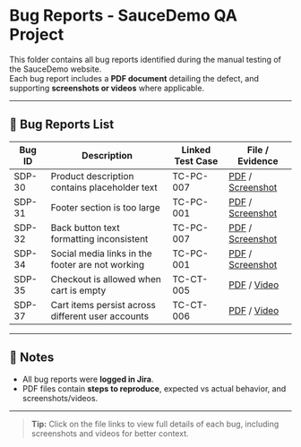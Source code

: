 # Bug Reports - SauceDemo QA Project

This folder contains all bug reports identified during the manual testing of the SauceDemo website.  
Each bug report includes a **PDF document** detailing the defect, and supporting **screenshots or videos** where applicable.

---

## 📂 Bug Reports List

| Bug ID | Description | Linked Test Case | File / Evidence |
|--------|------------|----------------|----------------|
| SDP-30 | Product description contains placeholder text | TC-PC-007 | [PDF](./SDP-30%20Product%20description%20contains%20placeholder%20text.pdf) / [Screenshot](./attachments/UI_TXT.png) |
| SDP-31 | Footer section is too large | TC-PC-001 | [PDF](./SDP-31%20Footer%20section%20is%20too%20large.pdf) / [Screenshot](./attachments/UI_FOOTER.png) |
| SDP-32 | Back button text formatting inconsistent | TC-PC-007 | [PDF](./SDP-32%20Back%20button%20text%20formatting%20inconsistent.pdf) / [Screenshot](./attachments/UI_BACK.png) |
| SDP-34 | Social media links in the footer are not working | TC-PC-001 | [PDF](./SDP-34%20Social%20media%20links%20in%20the%20footer%20are%20not%20working.pdf) / [Screenshot](./attachments/UI_SOCIALS.png) |
| SDP-35 | Checkout is allowed when cart is empty | TC-CT-005 | [PDF](./SDP-35%20Checkout%20is%20allowed%20when%20the%20cart%20is%20empty.pdf) / [Video](./attachments/Checkout_bug.mp4) |
| SDP-37 | Cart items persist across different user accounts | TC-CT-006 | [PDF](./SDP-37%20Cart%20items%20persist%20across%20different%20user%20accounts.pdf) / [Video](./attachments/Cross_acc_bug.mp4) |

---

## 📌 Notes
- All bug reports were **logged in Jira**.  
- PDF files contain **steps to reproduce**, expected vs actual behavior, and screenshots/videos.  

---

> **Tip:** Click on the file links to view full details of each bug, including screenshots and videos for better context.
